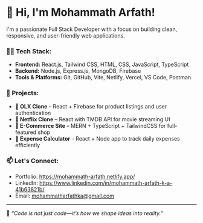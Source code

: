 # 👋 Hi, I'm Mohammath Arfath!

I'm a passionate Full Stack Developer with a focus on building clean, responsive, and user-friendly web applications.

### 👨‍💻 Tech Stack:

- **Frontend:** React.js, Tailwind CSS, HTML, CSS, JavaScript, TypeScript
- **Backend:** Node.js, Express.js, MongoDB, Firebase
- **Tools & Platforms:** Git, GitHub, Vite, Netlify, Vercel, VS Code, Postman

### 📌 Projects:

- **🔗 OLX Clone** – React + Firebase for product listings and user authentication  
- **🔗 Netflix Clone** – React with TMDB API for movie streaming UI  
- **🔗 E-Commerce Site** – MERN + TypeScript + TailwindCSS for full-featured shop  
- **🔗 Expense Calculator** – React + Node app to track daily expenses efficiently  

### 📫 Let's Connect:

- Portfolio: https://mohammath-arfath.netlify.app/
- LinkedIn: https://www.linkedin.com/in/mohammath-arfath-k-a-41b63821b/
- Email: mohammatharfathka@gmail.com

---

💬 *“Code is not just code—it’s how we shape ideas into reality.”*
